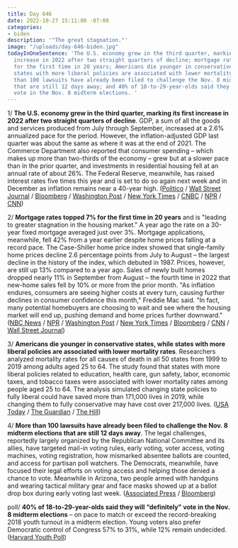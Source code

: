 ```yaml
---
title: Day 646
date: 2022-10-27 15:11:00 -07:00
categories:
- biden
description: '"The great stagnation."'
image: "/uploads/day-646-biden.jpg"
todayInOneSentence: 'The U.S. economy grew in the third quarter, marking its first
  increase in 2022 after two straight quarters of decline; mortgage rates topped 7%
  for the first time in 20 years; Americans die younger in conservative states, while
  states with more liberal policies are associated with lower mortality rates; more
  than 100 lawsuits have already been filed to challenge the Nov. 8 midterm elections
  that are still 12 days away; and 40% of 18-to-29-year-olds said they will “definitely"
  vote in the Nov. 8 midterm elections. '
---
```


1/ **The U.S. economy grew in the third quarter, marking its first increase in 2022 after two straight quarters of decline**. GDP, a sum of all the goods and services produced from July through September, increased at a 2.6% annualized pace for the period. However, the inflation-adjusted GDP last quarter was about the same as where it was at the end of 2021. The Commerce Department also reported that consumer spending – which makes up more than two-thirds of the economy – grew but at a slower pace than in the prior quarter, and investments in residential housing fell at an annual rate of about 26%. The Federal Reserve, meanwhile, has raised interest rates five times this year and is set to do so again next week and in December as inflation remains near a 40-year high. ([Politico](https://www.politico.com/news/2022/10/27/us-economy-growth-expanding-housing-investment-00063742) / [Wall Street Journal](https://www.wsj.com/articles/us-gdp-economic-growth-third-quarter-2022-11666830253) / [Bloomberg](https://www.bloomberg.com/news/articles/2022-10-27/us-economy-shows-worst-yet-to-come-with-cooling-just-starting?srnd=premium&sref=MIBMEEoj) / [Washington Post](https://www.washingtonpost.com/business/2022/10/27/gdp-2022-q3-economy/) / [New York Times](https://www.nytimes.com/2022/10/27/business/economy/us-economy-gdp.html) / [CNBC](https://www.cnbc.com/2022/10/27/us-gdp-accelerated-at-2point6percent-pace-in-q3-better-than-expected-as-growth-turns-positive.html) / [NPR](https://www.npr.org/2022/10/27/1131605558/gdp-economy-growth-inflation-employment-spending-housing-interest-rates) / [CNN](https://www.cnn.com/2022/10/27/economy/us-gdp-third-quarter-initial/index.html))


2/ **Mortgage rates topped 7% for the first time in 20 years** and is "leading to greater stagnation in the housing market." A year ago the rate on a 30-year fixed mortgage averaged just over 3%. Mortgage applications, meanwhile, fell 42% from a year earlier despite home prices falling at a record pace. The Case-Shiller home price index showed that single-family home prices decline 2.6 percentage points from July to August – the largest decline in the history of the index, which debuted in 1987. Prices, however, are still up 13% compared to a year ago. Sales of newly built homes dropped nearly 11% in September from August – the fourth time in 2022 that new-home sales fell by 10% or more from the prior month. "As inflation endures, consumers are seeing higher costs at every turn, causing further declines in consumer confidence this month," Freddie Mac said. "In fact, many potential homebuyers are choosing to wait and see where the housing market will end up, pushing demand and home prices further downward." ([NBC News](https://www.nbcnews.com/business/economy/mortgage-rates-7-percent-first-time-20-years-rcna54321) / [NPR](https://www.npr.org/2022/10/27/1131875793/buying-a-home-gets-even-harder-as-mortgage-rates-top-7) / [Washington Post](https://www.washingtonpost.com/business/2022/10/27/mortgage-rates-7-percent/) / [New York Times](https://www.nytimes.com/2022/10/27/business/us-mortgage-rates.html) / [Bloomberg](https://www.bloomberg.com/news/articles/2022-10-27/us-mortgage-rates-soar-past-7-for-first-time-in-two-decades?sref=MIBMEEoj) / [CNN](https://www.cnn.com/2022/10/27/homes/mortgage-rates-october-27/index.html) / [Wall Street Journal](https://www.wsj.com/articles/new-home-sales-fell-nearly-11-in-september-amid-rising-interest-rates-11666805497))

3/ **Americans die younger in conservative states, while states with more liberal policies are associated with lower mortality rates**. Researchers analyzed mortality rates for all causes of death in all 50 states from 1999 to 2019 among adults aged 25 to 64. The study found that states with more liberal policies related to education, health care, gun safety, labor, economic taxes, and tobacco taxes were associated with lower mortality rates among people aged 25 to 64. The analysis simulated changing state policies to fully liberal could have saved more than 171,000 lives in 2019, while changing them to fully conservative may have cost over 217,000 lives. ([USA Today](https://www.usatoday.com/story/news/health/2022/10/26/working-age-american-mortality-rate-state-policies/10594782002/) / [The Guardian](https://www.theguardian.com/us-news/2022/oct/27/life-expectancy-us-conservative-liberal-states) / [The Hill](https://thehill.com/policy/healthcare/3705779-americans-die-younger-in-states-with-conservative-policies-study/))

4/ **More than 100 lawsuits have already been filed to challenge the Nov. 8 midterm elections that are still 12 days away**. The legal challenges, reportedly largely organized by the Republican National Committee and its allies, have targeted mail-in voting rules, early voting, voter access, voting machines, voting registration, how mismarked absentee ballots are counted, and access for partisan poll watchers. The Democrats, meanwhile, have focused their legal efforts on voting access and helping those denied a chance to vote. Meanwhile in Arizona, two people armed with handguns and wearing tactical military gear and face masks showed up at a ballot drop box during early voting last week. ([Associated Press](https://apnews.com/article/2022-midterm-elections-voting-donald-trump-lawsuits-d93488cda4b33ee3a73657ffe28d6b8f) / [Bloomberg](https://www.bloomberg.com/news/articles/2022-10-27/masked-poll-watchers-are-showing-up-at-voting-sites-with-handguns-and-kevlar-vests?sref=MIBMEEoj))

poll/ **40% of 18-to-29-year-olds said they will “definitely" vote in the Nov. 8 midterm elections** – on pace to match or exceed the record-breaking 2018 youth turnout in a midterm election. Young voters also prefer Democratic control of Congress 57% to 31%, while 12% remain undecided. ([Harvard Youth Poll](https://iop.harvard.edu/fall-2022-harvard-youth-poll))


